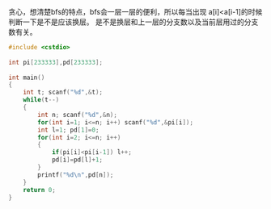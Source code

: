 贪心，想清楚bfs的特点，bfs会一层一层的便利，所以每当出现 a[i]<a[i-1]的时候判断一下是不是应该换层。
是不是换层和上一层的分支数以及当前层用过的分支数有关。

```c++
#include <cstdio>
 
int pi[233333],pd[233333];
 
int main()
{
	int t; scanf("%d",&t);
	while(t--)
	{
		int n; scanf("%d",&n);
		for(int i=1; i<=n; i++) scanf("%d",&pi[i]);
		int l=1; pd[1]=0;
		for(int i=2; i<=n; i++)
		{
			if(pi[i]<pi[i-1]) l++;
			pd[i]=pd[l]+1;
		}
		printf("%d\n",pd[n]);
	}
	return 0;
}

```